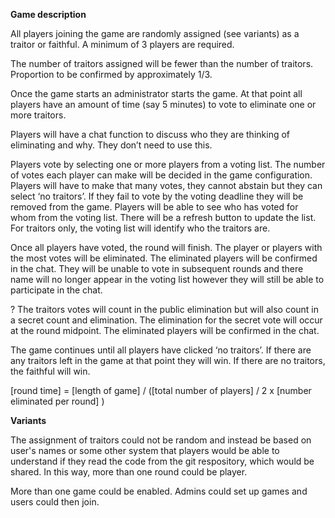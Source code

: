 **Game description**

All players joining the game are randomly assigned (see variants) as a traitor or faithful. A minimum of 3 players are required.

The number of traitors assigned will be fewer than the number of traitors. Proportion to be confirmed by approximately 1/3.

Once the game starts an administrator starts the game. At that point all players have an amount of time (say 5 minutes) to vote to eliminate one or more traitors. 

Players will have a chat function to discuss who they are thinking of eliminating and why. They don’t need to use this.

Players vote by selecting one or more players from a voting list. The number of votes each player can make will be decided in the game configuration. Players will have to make that many votes, they cannot abstain but they can select ‘no traitors’. If they fail to vote by the voting deadline they will be removed from the game. Players will be able to see who has voted for whom from the voting list. There will be a refresh button to update the list. For traitors only, the voting list will identify who the traitors are.

Once all players have voted, the round will finish. The player or players with the most votes will be eliminated. The eliminated players will be confirmed in the chat. They will be unable to vote in subsequent rounds and there name will no longer appear in the voting list however they will still be able to participate in the chat.

? The traitors votes will count in the public elimination but will also count in a secret count and elimination. The elimination for the secret vote will occur at the round midpoint. The eliminated players will be confirmed in the chat.

The game continues until all players have clicked ‘no traitors’. If there are any traitors left in the game at that point they will win. If there are no traitors, the faithful will win.

[round time] = [length of game] / ([total number of players] / 2 x [number eliminated per round] )


**Variants**

The assignment of traitors could not be random and instead be based on user's names or some other system that players 
would be able to understand if they read the code from the git respository, which would be shared. In this way, more
than one round could be player.

More than one game could be enabled. Admins could set up games and users could then join.